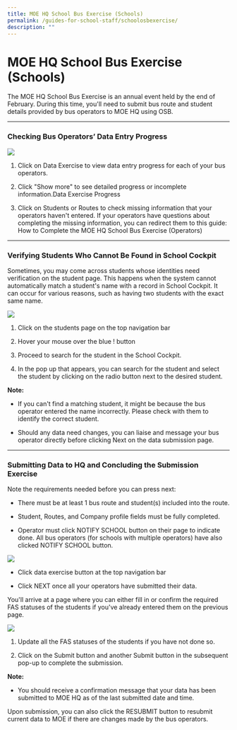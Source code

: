 ```yaml
---
title: MOE HQ School Bus Exercise (Schools)
permalink: /guides-for-school-staff/schoolosbexercise/
description: ""
---
```

# MOE HQ School Bus Exercise (Schools)

The MOE HQ School Bus Exercise is an annual event held by the end of February. During this time, you'll need to submit bus route and student details provided by bus operators to MOE HQ using OSB.


---

### Checking Bus Operators’ Data Entry Progress
 

![](https://lh7-us.googleusercontent.com/S-D1Ie2RbRhpP8vDgQL-QzxNk-kPDGGzQgTkum7N7M9n3KDbc2NWADI0XAtFgAR9zIVPW-faKO-xHLuI4CQZB_0-lgGUHwd6srBPxn8DT4ip-hXSpZip1a470Lq8wCukIYKmRY49G3DeAJUahLdSZuo)

  

1.  Click on Data Exercise to view data entry progress for each of your bus operators. 
    
2.  Click "Show more" to see detailed progress or incomplete information.Data Exercise Progress
    
3.  Click on Students or Routes to check missing information that your operators haven't entered. If your operators have questions about completing the missing information, you can redirect them to this guide: How to Complete the MOE HQ School Bus Exercise (Operators)
    

---

### Verifying Students Who Cannot Be Found in School Cockpit


Sometimes, you may come across students whose identities need verification on the student page. This happens when the system cannot automatically match a student's name with a record in School Cockpit. It can occur for various reasons, such as having two students with the exact same name.

  

![](https://lh7-us.googleusercontent.com/9m1r5cq_-uTT5WzKUhHZ26IBu-sFWK2JF9rgNZO1BNAZAvS97hDzW-EcCHQ3PFQLxrMH_1lND3n28SaRN8G-yXU8uWfIBzJtgnWlJflWWsbmm5GidWYpLl_hDmFTh5dJ1KXzUhzX0WBYPZMKpSjufxk)

  

1.  Click on the students page on the top navigation bar
    
2.  Hover your mouse over the blue ! button 
    
3.  Proceed to search for the student in the School Cockpit.
    
4.  In the pop up that appears, you can search for the student and select the student by clicking on the radio button next to the desired student.
    

  

**Note:** 

*   If you can't find a matching student, it might be because the bus operator entered the name incorrectly. Please check with them to identify the correct student.
    
*   Should any data need changes, you can liaise and message your bus operator directly before clicking Next on the data submission page.
    

---

### Submitting Data to HQ and Concluding the Submission Exercise


Note the requirements needed before you can press next:

*   There must be at least 1 bus route and student(s) included into the route.
    
*   Student, Routes, and Company profile fields must be fully completed.
    
*   Operator must click NOTIFY SCHOOL button on their page to indicate done. All bus operators (for schools with multiple operators) have also clicked NOTIFY SCHOOL button.
    

  

![](https://lh7-us.googleusercontent.com/-3gNp4c2QvnbFGbV47ggFT6J3Zi6kOnHVeaKSmcePp_FHSoz08N35T-zRvwFjp8N6xYX7WFwM0KRF9b3sgVXa6JFclAPN7Ow15T7dseUmi1gsBFTbUl9W7BuzezWrnsZUz-Pz309vTHnbkWTAQoTcLg)

  

*   Click data exercise button at the top navigation bar
    
*   Click NEXT once all your operators have submitted their data. 
   
You'll arrive at a page where you can either fill in or confirm the required FAS statuses of the students if you've already entered them on the previous page.

![](https://lh7-us.googleusercontent.com/naU05iRb8BCFCUBnDk4nNlk7OPNDPprLUNFl8n4xrGzj6DYqqc15zIRHtHwY1nzRqS-YoJjj2N14eTaThRJMhrbZpC2-4Pn0hvtkKpoZFGUkO2BBe2OXGqnG6jbfkCThNaEA9pv0-Pv471mo-gLj8ZI)

  
  

1.  Update all the FAS statuses of the students if you have not done so. 
    
2.  Click on the Submit button and another Submit button in the subsequent pop-up to complete the submission.
    

  

**Note:** 

*   You should receive a confirmation message that your data has been submitted to MOE HQ as of the last submitted date and time.
    

Upon submission, you can also click the RESUBMIT button to resubmit current data to MOE if there are changes made by the bus operators.